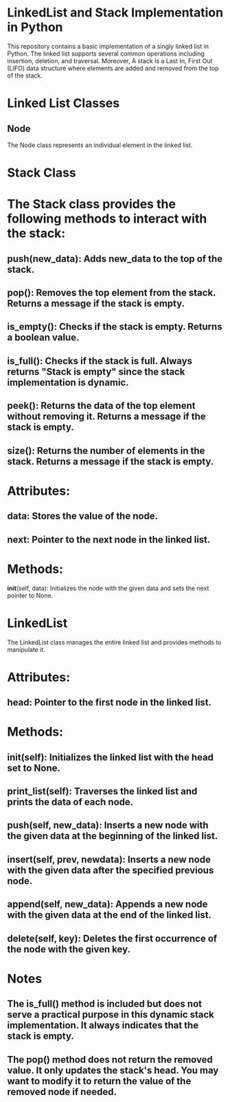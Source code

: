 # LinkedList and Stack Implementation in Python
This repository contains a basic implementation of a singly linked list in Python. The linked list supports several common operations including insertion, deletion, and traversal. Moreover, A stack is a Last In, First Out (LIFO) data structure where elements are added and removed from the top of the stack.

# Linked List Classes
## Node
The Node class represents an individual element in the linked list.

# Stack Class
# The Stack class provides the following methods to interact with the stack:

## push(new_data): Adds new_data to the top of the stack.
## pop(): Removes the top element from the stack. Returns a message if the stack is empty.
## is_empty(): Checks if the stack is empty. Returns a boolean value.
## is_full(): Checks if the stack is full. Always returns "Stack is empty" since the stack implementation is dynamic.
## peek(): Returns the data of the top element without removing it. Returns a message if the stack is empty.
## size(): Returns the number of elements in the stack. Returns a message if the stack is empty.

# Attributes:
## data: Stores the value of the node.
## next: Pointer to the next node in the linked list.
# Methods:
__init__(self, data): Initializes the node with the given data and sets the next pointer to None.
# LinkedList
The LinkedList class manages the entire linked list and provides methods to manipulate it.

# Attributes:
## head: Pointer to the first node in the linked list.
# Methods:
## __init__(self): Initializes the linked list with the head set to None.
## print_list(self): Traverses the linked list and prints the data of each node.
## push(self, new_data): Inserts a new node with the given data at the beginning of the linked list.
## insert(self, prev, newdata): Inserts a new node with the given data after the specified previous node.
## append(self, new_data): Appends a new node with the given data at the end of the linked list.
## delete(self, key): Deletes the first occurrence of the node with the given key.

# Notes
## The is_full() method is included but does not serve a practical purpose in this dynamic stack implementation. It always indicates that the stack is empty.
## The pop() method does not return the removed value. It only updates the stack's head. You may want to modify it to return the value of the removed node if needed.
